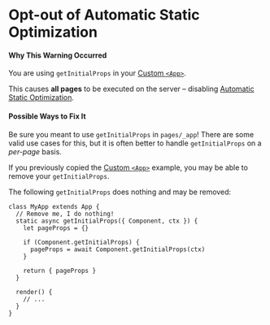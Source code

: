 Opt-out of Automatic Static Optimization
========================================

#### Why This Warning Occurred

You are using `getInitialProps` in your [Custom `<App>`](https://nextjs.org/docs/advanced-features/custom-app).

This causes **all pages** to be executed on the server – disabling [Automatic Static Optimization](https://nextjs.org/docs/advanced-features/automatic-static-optimization).

#### Possible Ways to Fix It

Be sure you meant to use `getInitialProps` in `pages/_app`! There are some valid use cases for this, but it is often better to handle `getInitialProps` on a *per-page* basis.

If you previously copied the [Custom `<App>`](https://nextjs.org/docs/advanced-features/custom-app) example, you may be able to remove your `getInitialProps`.

The following `getInitialProps` does nothing and may be removed:

    class MyApp extends App {
      // Remove me, I do nothing!
      static async getInitialProps({ Component, ctx }) {
        let pageProps = {}

        if (Component.getInitialProps) {
          pageProps = await Component.getInitialProps(ctx)
        }

        return { pageProps }
      }

      render() {
        // ...
      }
    }
